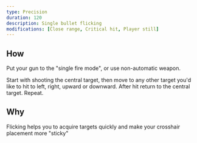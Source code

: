 ```yaml
---
type: Precision
duration: 120
description: Single bullet flicking
modifications: [Close range, Critical hit, Player still]
---
```


## How

Put your gun to the "single fire mode", or use non-automatic weapon.

Start with shooting the central target, then move to any other target you'd like to hit to left, right, upward or downward. After hit return to the central target. Repeat.

## Why

Flicking helps you to acquire targets quickly and make your crosshair placement more "sticky"
